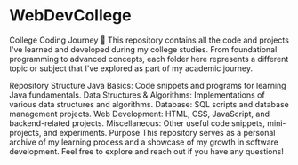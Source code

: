 # WebDevCollege

College Coding Journey 🚀
This repository contains all the code and projects I've learned and developed during my college studies. From foundational programming to advanced concepts, each folder here represents a different topic or subject that I've explored as part of my academic journey.

Repository Structure
Java Basics: Code snippets and programs for learning Java fundamentals.
Data Structures & Algorithms: Implementations of various data structures and algorithms.
Database: SQL scripts and database management projects.
Web Development: HTML, CSS, JavaScript, and backend-related projects.
Miscellaneous: Other useful code snippets, mini-projects, and experiments.
Purpose
This repository serves as a personal archive of my learning process and a showcase of my growth in software development. Feel free to explore and reach out if you have any questions!

